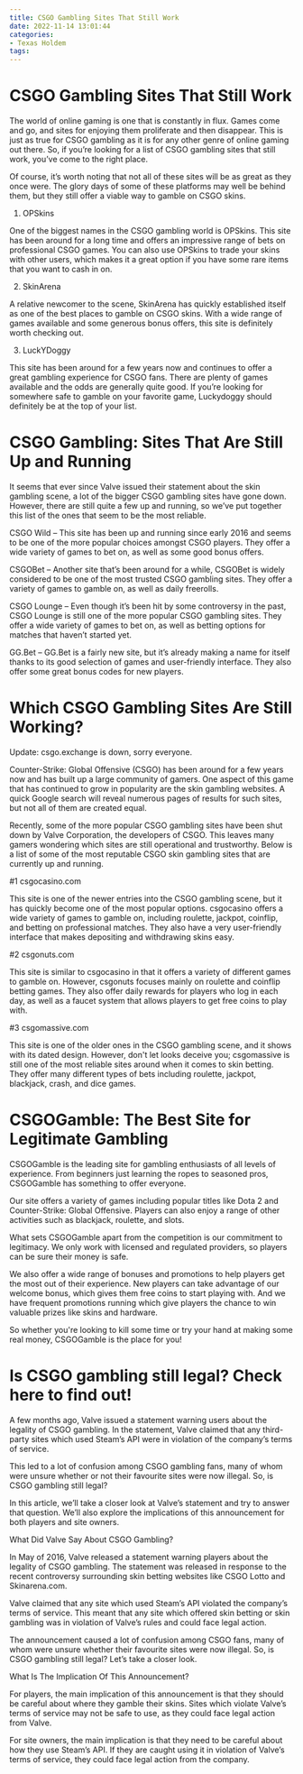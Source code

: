 ```yaml
---
title: CSGO Gambling Sites That Still Work
date: 2022-11-14 13:01:44
categories:
- Texas Holdem
tags:
---
```



#  CSGO Gambling Sites That Still Work

The world of online gaming is one that is constantly in flux. Games come and go, and sites for enjoying them proliferate and then disappear. This is just as true for CSGO gambling as it is for any other genre of online gaming out there. So, if you’re looking for a list of CSGO gambling sites that still work, you’ve come to the right place.

Of course, it’s worth noting that not all of these sites will be as great as they once were. The glory days of some of these platforms may well be behind them, but they still offer a viable way to gamble on CSGO skins.

1. OPSkins

One of the biggest names in the CSGO gambling world is OPSkins. This site has been around for a long time and offers an impressive range of bets on professional CSGO games. You can also use OPSkins to trade your skins with other users, which makes it a great option if you have some rare items that you want to cash in on.

2. SkinArena

A relative newcomer to the scene, SkinArena has quickly established itself as one of the best places to gamble on CSGO skins. With a wide range of games available and some generous bonus offers, this site is definitely worth checking out.

3. LuckYDoggy

This site has been around for a few years now and continues to offer a great gambling experience for CSGO fans. There are plenty of games available and the odds are generally quite good. If you’re looking for somewhere safe to gamble on your favorite game, Luckydoggy should definitely be at the top of your list.

#  CSGO Gambling: Sites That Are Still Up and Running

It seems that ever since Valve issued their statement about the skin gambling scene, a lot of the bigger CSGO gambling sites have gone down. However, there are still quite a few up and running, so we’ve put together this list of the ones that seem to be the most reliable.

CSGO Wild – This site has been up and running since early 2016 and seems to be one of the more popular choices amongst CSGO players. They offer a wide variety of games to bet on, as well as some good bonus offers.

CSGOBet – Another site that’s been around for a while, CSGOBet is widely considered to be one of the most trusted CSGO gambling sites. They offer a variety of games to gamble on, as well as daily freerolls.

CSGO Lounge – Even though it’s been hit by some controversy in the past, CSGO Lounge is still one of the more popular CSGO gambling sites. They offer a wide variety of games to bet on, as well as betting options for matches that haven’t started yet.

GG.Bet – GG.Bet is a fairly new site, but it’s already making a name for itself thanks to its good selection of games and user-friendly interface. They also offer some great bonus codes for new players.

#  Which CSGO Gambling Sites Are Still Working?

Update: csgo.exchange is down, sorry everyone.

Counter-Strike: Global Offensive (CSGO) has been around for a few years now and has built up a large community of gamers. One aspect of this game that has continued to grow in popularity are the skin gambling websites. A quick Google search will reveal numerous pages of results for such sites, but not all of them are created equal.

Recently, some of the more popular CSGO gambling sites have been shut down by Valve Corporation, the developers of CSGO. This leaves many gamers wondering which sites are still operational and trustworthy. Below is a list of some of the most reputable CSGO skin gambling sites that are currently up and running.



#1 csgocasino.com

This site is one of the newer entries into the CSGO gambling scene, but it has quickly become one of the most popular options. csgocasino offers a wide variety of games to gamble on, including roulette, jackpot, coinflip, and betting on professional matches. They also have a very user-friendly interface that makes depositing and withdrawing skins easy.


#2 csgonuts.com

This site is similar to csgocasino in that it offers a variety of different games to gamble on. However, csgonuts focuses mainly on roulette and coinflip betting games. They also offer daily rewards for players who log in each day, as well as a faucet system that allows players to get free coins to play with.



 #3 csgomassive.com

This site is one of the older ones in the CSGO gambling scene, and it shows with its dated design. However, don't let looks deceive you; csgomassive is still one of the most reliable sites around when it comes to skin betting. They offer many different types of bets including roulette, jackpot, blackjack, crash, and dice games.

#  CSGOGamble: The Best Site for Legitimate Gambling

CSGOGamble is the leading site for gambling enthusiasts of all levels of experience. From beginners just learning the ropes to seasoned pros, CSGOGamble has something to offer everyone.

Our site offers a variety of games including popular titles like Dota 2 and Counter-Strike: Global Offensive. Players can also enjoy a range of other activities such as blackjack, roulette, and slots.

What sets CSGOGamble apart from the competition is our commitment to legitimacy. We only work with licensed and regulated providers, so players can be sure their money is safe.

We also offer a wide range of bonuses and promotions to help players get the most out of their experience. New players can take advantage of our welcome bonus, which gives them free coins to start playing with. And we have frequent promotions running which give players the chance to win valuable prizes like skins and hardware.

So whether you're looking to kill some time or try your hand at making some real money, CSGOGamble is the place for you!

#  Is CSGO gambling still legal? Check here to find out!

A few months ago, Valve issued a statement warning users about the legality of CSGO gambling. In the statement, Valve claimed that any third-party sites which used Steam’s API were in violation of the company’s terms of service.

This led to a lot of confusion among CSGO gambling fans, many of whom were unsure whether or not their favourite sites were now illegal. So, is CSGO gambling still legal?

In this article, we’ll take a closer look at Valve’s statement and try to answer that question. We’ll also explore the implications of this announcement for both players and site owners.

What Did Valve Say About CSGO Gambling?

In May of 2016, Valve released a statement warning players about the legality of CSGO gambling. The statement was released in response to the recent controversy surrounding skin betting websites like CSGO Lotto and Skinarena.com.

Valve claimed that any site which used Steam’s API violated the company’s terms of service. This meant that any site which offered skin betting or skin gambling was in violation of Valve’s rules and could face legal action.

The announcement caused a lot of confusion among CSGO fans, many of whom were unsure whether their favourite sites were now illegal. So, is CSGO gambling still legal? Let’s take a closer look.

What Is The Implication Of This Announcement?

For players, the main implication of this announcement is that they should be careful about where they gamble their skins. Sites which violate Valve’s terms of service may not be safe to use, as they could face legal action from Valve.

For site owners, the main implication is that they need to be careful about how they use Steam’s API. If they are caught using it in violation of Valve’s terms of service, they could face legal action from the company.